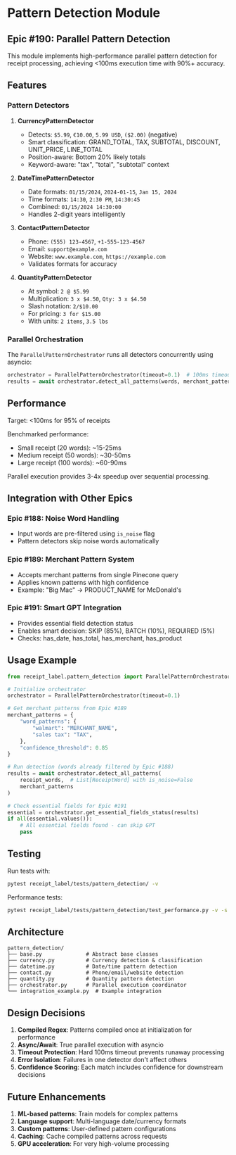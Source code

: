 # Pattern Detection Module

## Epic #190: Parallel Pattern Detection

This module implements high-performance parallel pattern detection for receipt processing, achieving <100ms execution time with 90%+ accuracy.

## Features

### Pattern Detectors

1. **CurrencyPatternDetector**
   - Detects: `$5.99`, `€10.00`, `5.99 USD`, `($2.00)` (negative)
   - Smart classification: GRAND_TOTAL, TAX, SUBTOTAL, DISCOUNT, UNIT_PRICE, LINE_TOTAL
   - Position-aware: Bottom 20% likely totals
   - Keyword-aware: "tax", "total", "subtotal" context

2. **DateTimePatternDetector**
   - Date formats: `01/15/2024`, `2024-01-15`, `Jan 15, 2024`
   - Time formats: `14:30`, `2:30 PM`, `14:30:45`
   - Combined: `01/15/2024 14:30:00`
   - Handles 2-digit years intelligently

3. **ContactPatternDetector**
   - Phone: `(555) 123-4567`, `+1-555-123-4567`
   - Email: `support@example.com`
   - Website: `www.example.com`, `https://example.com`
   - Validates formats for accuracy

4. **QuantityPatternDetector**
   - At symbol: `2 @ $5.99`
   - Multiplication: `3 x $4.50`, `Qty: 3 x $4.50`
   - Slash notation: `2/$10.00`
   - For pricing: `3 for $15.00`
   - With units: `2 items`, `3.5 lbs`

### Parallel Orchestration

The `ParallelPatternOrchestrator` runs all detectors concurrently using asyncio:

```python
orchestrator = ParallelPatternOrchestrator(timeout=0.1)  # 100ms timeout
results = await orchestrator.detect_all_patterns(words, merchant_patterns)
```

## Performance

Target: <100ms for 95% of receipts

Benchmarked performance:
- Small receipt (20 words): ~15-25ms
- Medium receipt (50 words): ~30-50ms  
- Large receipt (100 words): ~60-90ms

Parallel execution provides 3-4x speedup over sequential processing.

## Integration with Other Epics

### Epic #188: Noise Word Handling
- Input words are pre-filtered using `is_noise` flag
- Pattern detectors skip noise words automatically

### Epic #189: Merchant Pattern System
- Accepts merchant patterns from single Pinecone query
- Applies known patterns with high confidence
- Example: "Big Mac" → PRODUCT_NAME for McDonald's

### Epic #191: Smart GPT Integration
- Provides essential field detection status
- Enables smart decision: SKIP (85%), BATCH (10%), REQUIRED (5%)
- Checks: has_date, has_total, has_merchant, has_product

## Usage Example

```python
from receipt_label.pattern_detection import ParallelPatternOrchestrator

# Initialize orchestrator
orchestrator = ParallelPatternOrchestrator(timeout=0.1)

# Get merchant patterns from Epic #189
merchant_patterns = {
    "word_patterns": {
        "walmart": "MERCHANT_NAME",
        "sales tax": "TAX",
    },
    "confidence_threshold": 0.85
}

# Run detection (words already filtered by Epic #188)
results = await orchestrator.detect_all_patterns(
    receipt_words,  # List[ReceiptWord] with is_noise=False
    merchant_patterns
)

# Check essential fields for Epic #191
essential = orchestrator.get_essential_fields_status(results)
if all(essential.values()):
    # All essential fields found - can skip GPT
    pass
```

## Testing

Run tests with:
```bash
pytest receipt_label/tests/pattern_detection/ -v
```

Performance tests:
```bash
pytest receipt_label/tests/pattern_detection/test_performance.py -v -s
```

## Architecture

```
pattern_detection/
├── base.py              # Abstract base classes
├── currency.py          # Currency detection & classification
├── datetime.py          # Date/time pattern detection
├── contact.py           # Phone/email/website detection
├── quantity.py          # Quantity pattern detection
├── orchestrator.py      # Parallel execution coordinator
└── integration_example.py  # Example integration
```

## Design Decisions

1. **Compiled Regex**: Patterns compiled once at initialization for performance
2. **Async/Await**: True parallel execution with asyncio
3. **Timeout Protection**: Hard 100ms timeout prevents runaway processing
4. **Error Isolation**: Failures in one detector don't affect others
5. **Confidence Scoring**: Each match includes confidence for downstream decisions

## Future Enhancements

1. **ML-based patterns**: Train models for complex patterns
2. **Language support**: Multi-language date/currency formats
3. **Custom patterns**: User-defined pattern configurations
4. **Caching**: Cache compiled patterns across requests
5. **GPU acceleration**: For very high-volume processing